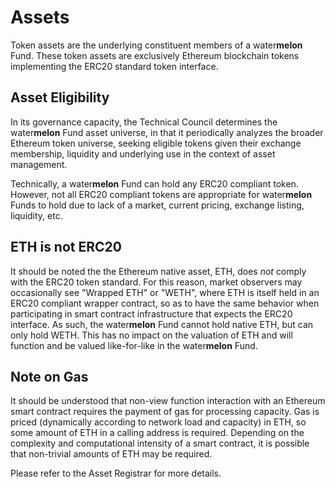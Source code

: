 # Assets

Token assets are the underlying constituent members of a water<b>melon</b> Fund. These token assets are exclusively Ethereum blockchain tokens implementing the ERC20 standard token interface.

## Asset Eligibility

In its governance capacity, the Technical Council determines the water<b>melon</b> Fund asset universe, in that it periodically analyzes the broader Ethereum token universe, seeking eligible tokens given their exchange membership, liquidity and underlying use in the context of asset management.

Technically, a water<b>melon</b> Fund can hold any ERC20 compliant token. However, not all ERC20 compliant tokens are appropriate for water<b>melon</b> Funds to hold due to lack of a market, current pricing, exchange listing, liquidity, etc.

## ETH is not ERC20

It should be noted the the Ethereum native asset, ETH, does _not_ comply with the ERC20 token standard. For this reason, market observers may occasionally see "Wrapped ETH" or "WETH", where ETH is itself held in an ERC20 compliant wrapper contract, so as to have the same behavior when participating in smart contract infrastructure that expects the ERC20 interface. As such, the water<b>melon</b> Fund cannot hold native ETH, but can only hold WETH. This has no impact on the valuation of ETH and will function and be valued like-for-like in the water<b>melon</b> Fund.

## Note on Gas

It should be understood that non-view function interaction with an Ethereum smart contract requires the payment of gas for processing capacity. Gas is priced (dynamically according to network load and capacity) in ETH, so some amount of ETH in a calling address is required. Depending on the complexity and computational intensity of a smart contract, it is possible that non-trivial amounts of ETH may be required.

Please refer to the Asset Registrar for more details.
